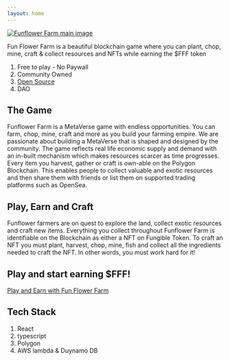 ```yaml
---
layout: home
---
```


[![Funflower Farm main image](/gitbook/images/Main.png)](https://funflowerfarm.com/play/index.html)

Fun Flower Farm is a beautiful blockchain game where you can plant, chop, mine, craft & collect resources and NFTs while earning the $FFF token

1. Free to play - No Paywall
2. Community Owned
3. [Open Source](/pages/openSource/)
5. DAO



## The Game
Funflower Farm is a MetaVerse game with endless opportunities. You can farm, chop, mine, craft and more as you build your farming empire.
We are passionate about building a MetaVerse that is shaped and designed by the community. The game reflects real life economic supply and demand with an in-built mechanism which makes resources scarcer as time progresses.
Every item you harvest, gather or craft is own-able on the Polygon Blockchain. This enables people to collect valuable and exotic resources and then share them with friends or list them on supported trading platforms such as OpenSea.

## Play, Earn and Craft
Funflower farmers are on quest to explore the land, collect exotic resources and craft new items. Everything you collect throughout Funflower Farm is identifiable on the Blockchain as either a NFT on Fungible Token.
To craft an NFT you must plant, harvest, chop, mine, fish and collect all the ingredients needed to craft the NFT. In other words, you must work hard for it!

## Play and start earning $FFF!

[Play and Earn with Fun Flower Farm](https://funflowerfarm.com/play/index.html)


## Tech Stack
1. React
2. typescript
3. Polygon
5. AWS lambda & Duynamo DB



